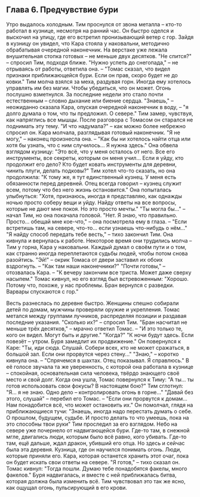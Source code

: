 ## Глава 6. Предчувствие бури

Утро выдалось холодным. Тим проснулся от звона металла – кто-то работал в кузнице, несмотря на ранний час. Он быстро оделся и выскочил на улицу, где его встретил пронизывающий ветер с гор.
Зайдя в кузницу он увидел, что Кара стояла у наковальни, методично обрабатывая очередной наконечник. На верстаке уже лежала внушительная стопка готовых – не меньше двух десятков.
"Не спится?" – спросил Тим, подходя ближе.
"Нужно успеть до снегопада," – не отрываясь от работы, ответила она. – "Томас сказал, что видел признаки приближающейся бури. Если он прав, скоро будет не до ковки."
Тим молча взялся за меха, раздувая горн. Иногда ему хотелось управлять им без магии. Чтобы убедиться, что он может. Огонь послушно взметнулся. За последние недели это стало почти естественным – словно дыхание или биение сердца. 
"Знаешь," – неожиданно сказала Кара, опуская очередной наконечник в воду, – "я долго думала о том, что ты предложил. О севере."
Тим замер, чувствуя, как напряглись все мышцы. После разговора с Томасом он старался не поднимать эту тему.
"И что надумала?" – как можно более небрежно спросил он.
Кара молчала, разглядывая готовый наконечник.
"Я не могу," – наконец произнесла она. – "Как бы ни хотелось найти отца или хотя бы узнать, что с ним случилось... Я нужна здесь."
Она обвела взглядом кузницу:
"Это всё, что у меня осталось от него. Все его инструменты, все секреты, которым он меня учил... Если я уйду, кто продолжит его дело? Кто будет ковать инструменты для деревни, чинить плуги, делать подковы?"
Тим хотел что-то сказать, но она продолжила:
"К тому же, я тут единственный кузнец. У меня есть обязанности перед деревней. Отец всегда говорил – кузнец служит всем, потому что без него жизнь остановится."
Она попыталась улыбнуться:
"Хотя, признаюсь, иногда я представляю, как однажды ночью просто соберу вещи и уйду. Найду ответы на все вопросы, которые не дают мне покоя. Но это просто мечты."
"Ты могла бы..." – начал Тим, но она покачала головой.
"Нет. Я знаю, что правильно. Просто... обещай мне кое-что," – она посмотрела ему в глаза. – "Если встретишь там, на севере, что-то... если узнаешь что-нибудь о нём..."
"Я найду способ передать тебе весть," – тихо закончил Тим.
Она кивнула и вернулась к работе. Некоторое время они трудились молча – Тим у горна, Кара у наковальни. Каждый думал о своём пути и о том, как странно иногда переплетаются судьбы людей, чтобы потом снова разойтись.
"Эй!" – окрик Томаса от двери заставил их обоих вздрогнуть. – "Как там наши наконечники?"
"Почти готовы," – отозвалась Кара. – "К вечеру закончим все триста. Может даже сверху насыпем."
Томас кивнул, но его взгляд был встревоженным:
"Хорошо. Потому что, похоже, у нас проблемы. Бран вернулся с разведки. Варвары спускаются с гор."

Весть разнеслась по деревне быстро. Женщины спешно собирали детей по домам, мужчины проверяли оружие и укрепления. Томас метался между группами лучников, распределяя позиции и раздавая последние указания.
"Сколько их?" – спросил Тим.
"Бран насчитал не меньше трёх десятков," – мрачно ответил Томас. – "И это только те, кого он видел. Могут быть и другие."
"Когда?"
"К ночи будут здесь. Если повезёт – утром. Буря замедлит их продвижение."
Он повернулся к Каре:
"Ты, иди сюда. Слушай. Собери всех, кто не может сражаться, в большой зал. Если они прорвутся через стену..."
"Знаю," – коротко кивнула она. – "Спрячемся в шахтах. Отец показывал. Я справлюсь."
В её голосе звучала та же уверенность, с которой она работала в кузнице – спокойная, основательная сила человека, твёрдо знающего своё место и свой долг.
Когда она ушла, Томас повернулся к Тиму:
"А ты... ты готов использовать свои фокусы? В настоящем бою?"
Тим сглотнул:
"Я... я не знаю. Одно дело – контролировать огонь в горне..."
"Давай без этого, слушай" – перебил его Томас. – "Если они прорвутся к домам... Нам понадобится всё, что может остановить их."
Он помолчал, глядя на приближающиеся тучи:
"Знаешь, иногда надо перестать думать о себе. О прошлом, будущем, судьбе. И просто делать то что умеешь, пока на это способны твои руки"
Тим проследил за его взглядом. Небо на севере уже почернело от надвигающейся бури. Где-то там, в снежной мгле, двигались люди, которым было всё равно, кого убивать. Где-то там, ещё дальше, ждал дракон, убивший его отца.
Но здесь и сейчас была эта деревня. Кузница, где он научился понимать огонь. Люди, которые приняли его. Кара, которая останется хранить этот очаг, пока он будет искать свои ответы на севере.
"Я готов," – тихо сказал он.
Томас кивнул:
"Тогда пошли. Думаю тебе понадобятся факелы, много факелов."
Буря надвигалась, и вместе с ней приближалась битва, которая должна была изменить всё. Тим чувствовал это так же ясно, как ощущал огонь, пульсирующий в его крови.

